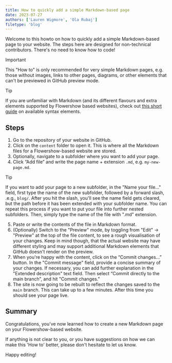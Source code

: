 ```yaml
---
title: How to quickly add a simple Markdown-based page
date: 2023-07-27
authors: ['Lauren Wigmore', 'Ola Rubaj']
filetype: 'blog'
---
```


Welcome to this howto on how to quickly add a simple Markdown-based page to your website. The steps here are designed for non-technical contributors. There's no need to know how to code!

> [!important]
> This "How to" is only recommended for very simple Markdown pages, e.g. those without images, links to other pages, diagrams, or other elements that can't be previewed in GitHub preview mode.

> [!tip]
> If you are unfamiliar with Markdown (and its different flavours and extra elements supported by Flowershow based websites), check out [this short guide](https://flowershow.app/docs/syntax) on available syntax elements.

## Steps

1. Go to the repository of your website in GitHub.
2. Click on the `content` folder to open it. This is where all the Markdown files for a Flowershow-based website are stored.
3. Optionally, navigate to a subfolder where you want to add your page.
4. Click “Add file” and write the page name + extension `.md`, e.g. `my-new-page.md`.

> [!tip]
> If you want to add your page to a new subfolder, in the "Name your file..." field, first type the name of the new subfolder, followed by a forward slash, .e.g., `blog/`. After you hit the slash, you'll see the name field gets cleared, but the path before it has been extended with your subfolder name. You can repeat this process if you want to put your file into further nested subfolders. Then, simply type the name of the file with ".md" extension.

5. Paste or write the contents of the file in Markdown format.
6. (Optionally) Switch to the "Preview" mode, by toggling from "Edit" -> "Preview" at the top of the file content, to see a rough visualisation of your changes. Keep in mind though, that the actual website may have different styling and may support additional Markdown elements that GitHub doesn't render on the preview.
7. When you're happy with the content, click on the “Commit changes...” button. In the "Commit message" field, provide a concise summary of your changes. If necessary, you can add further explanation in the "Extended description" text field. Then select “Commit directly to the main branch”, and hit "Commit changes."
8. The site is now going to be rebuilt to reflect the changes saved to the `main` branch. This can take up to a few minutes. After this time you should see your page live.

## Summary

Congratulations, you've now learned how to create a new Markdown page on your Flowershow-based website.

If anything is not clear to you, or you have suggestions on how we can make this 'How to' better, please don't hesitate to let us know.

Happy editing!
